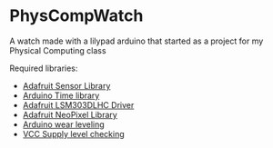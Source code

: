 # PhysCompWatch
A watch made with a lilypad arduino that started as a project for my Physical Computing class


Required libraries:
 - [Adafruit Sensor Library](https://github.com/adafruit/Adafruit_Sensor)
 - [Arduino Time library](https://github.com/PaulStoffregen/Time)
 - [Adafruit LSM303DLHC Driver](https://github.com/adafruit/Adafruit_LSM303DLHC)
 - [Adafruit NeoPixel Library](https://github.com/adafruit/Adafruit_NeoPixel)
 - [Arduino wear leveling](https://github.com/drjoju/Arduino-wear-leveling)
 - [VCC Supply level checking](https://github.com/Yveaux/arduino_vcc)